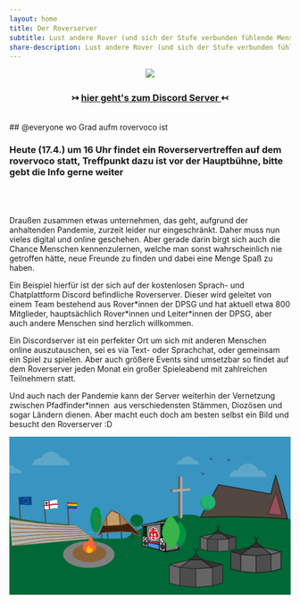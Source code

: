 ```yaml
---
layout: home
title: Der Roverserver
subtitle: Lust andere Rover (und sich der Stufe verbunden fühlende Menschen) kennenzulernen?
share-description: Lust andere Rover (und sich der Stufe verbunden fühlende Menschen) kennenzulernen? ↣ [rover.de/discord](https://rover.de/discord)
---
```

<div align="center">
<a href="invite/"> 
  <img src="https://img.shields.io/discord/712004108344885341?color=cc1f2f&label=Discord&logo=Discord&logoColor=cc1f2f&style=for-the-badge" width="30%"/> 
</a>
  <br>
 
  <h3>↣ <a href="invite/"> hier geht's zum Discord Server </a>↢ </h3>
</div>
<br>
## @everyone wo Grad aufm rovervoco ist

### Heute (17.4.) um 16 Uhr findet ein Roverservertreffen auf dem rovervoco statt, Treffpunkt dazu ist vor der Hauptbühne, bitte gebt die Info gerne weiter
<br><br><br>
Draußen zusammen etwas unternehmen, das geht, aufgrund der anhaltenden Pandemie, zurzeit leider nur eingeschränkt. Daher muss nun vieles digital und online geschehen. Aber gerade darin birgt sich auch die Chance Menschen kennenzulernen, welche man sonst wahrscheinlich nie getroffen hätte, neue Freunde zu finden und dabei eine Menge Spaß zu haben. 

Ein Beispiel hierfür ist der sich auf der kostenlosen Sprach- und Chatplattform Discord befindliche Roverserver. Dieser wird geleitet von einem Team bestehend aus Rover\*innen der DPSG und hat aktuell etwa 800 Mitglieder, hauptsächlich Rover\*innen und Leiter\*innen der DPSG, aber auch andere Menschen sind herzlich willkommen. 

Ein Discordserver ist ein perfekter Ort um sich mit anderen Menschen online auszutauschen, sei es via Text- oder Sprachchat, oder gemeinsam ein Spiel zu spielen. Aber auch größere Events sind umsetzbar so findet auf dem Roverserver jeden Monat ein großer Spieleabend mit zahlreichen Teilnehmern statt. 

Und auch nach der Pandemie kann der Server weiterhin der Vernetzung zwischen Pfadfinder\*innen  aus verschiedensten Stämmen, Diozösen und sogar Ländern dienen. 
Aber macht euch doch am besten selbst ein Bild und besucht den Roverserver :D

![Westernohe Stilisiert](assets/img/Westernohe-logo-alt.png)
